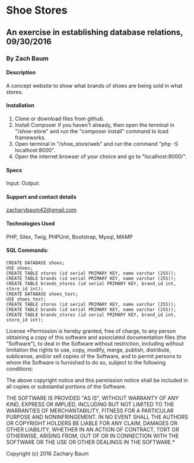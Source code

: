 # Shoe Stores

## An exercise in establishing database relations, 09/30/2016

### By Zach Baum

#### Description

A concept website to show what brands of shoes are being sold in what stores. 

#### Installation

1. Clone or download files from github.
2. Install Composer if you haven't already, then open the terminal in "/shoe-store" and run the "composer install" command to load frameworks.
3. Open terminal in "/shoe_store/web" and run the command "php -S localhost:8000".
4. Open the internet browser of your choice and go to "localhost:8000/".

#### Specs

Input: 
Output: 


#### Support and contact details

zacharybaum42@gmail.com

#### Technologies Used

PHP, Silex, Twig, PHPUnit, Bootstrap, Mysql, MAMP

#### SQL Commands:
~~~
CREATE DATABASE shoes;
USE shoes;
CREATE TABLE stores (id serial PRIMARY KEY, name varchar (255));
CREATE TABLE brands (id serial PRIMARY KEY, name varchar (255));
CREATE TABLE brands_stores (id serial PRIMARY KEY, brand_id int, store_id int);
CREATE DATABASE shoes_test;
USE shoes_test;
CREATE TABLE stores (id serial PRIMARY KEY, name varchar (255));
CREATE TABLE brands (id serial PRIMARY KEY, name varchar (255));
CREATE TABLE brands_stores (id serial PRIMARY KEY, brand_id int, store_id int);
~~~

License
*Permission is hereby granted, free of charge, to any person obtaining a copy of this software and associated documentation files (the "Software"), to deal in the Software without restriction, including without limitation the rights to use, copy, modify, merge, publish, distribute, sublicense, and/or sell copies of the Software, and to permit persons to whom the Software is furnished to do so, subject to the following conditions:

The above copyright notice and this permission notice shall be included in all copies or substantial portions of the Software.

THE SOFTWARE IS PROVIDED "AS IS", WITHOUT WARRANTY OF ANY KIND, EXPRESS OR IMPLIED, INCLUDING BUT NOT LIMITED TO THE WARRANTIES OF MERCHANTABILITY, FITNESS FOR A PARTICULAR PURPOSE AND NONINFRINGEMENT. IN NO EVENT SHALL THE AUTHORS OR COPYRIGHT HOLDERS BE LIABLE FOR ANY CLAIM, DAMAGES OR OTHER LIABILITY, WHETHER IN AN ACTION OF CONTRACT, TORT OR OTHERWISE, ARISING FROM, OUT OF OR IN CONNECTION WITH THE SOFTWARE OR THE USE OR OTHER DEALINGS IN THE SOFTWARE.*

Copyright (c) 2016 Zachary Baum
